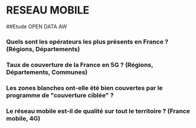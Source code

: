 # RESEAU MOBILE

##Etude OPEN DATA AW


### Quels sont les opérateurs les plus présents en France ? (Régions, Départements)	

### Taux de couverture de la France en 5G ? (Régions, Départements, Communes)	

### Les zones blanches ont-elle été bien couvertes par le programme de "couverture ciblée" ? 

### Le réseau mobile est-il de qualité sur tout le territoire ? (France mobile, 4G)	
